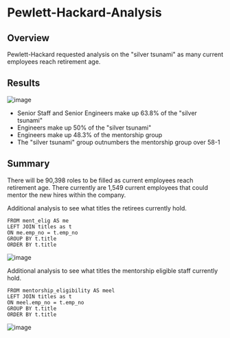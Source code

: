 # Pewlett-Hackard-Analysis

## Overview
Pewlett-Hackard requested analysis on the "silver tsunami" as many current employees reach retirement age.

## Results
![image](https://user-images.githubusercontent.com/90434010/140673686-9065100e-a601-4d39-995f-9435fc3656fd.png)

- Senior Staff and Senior Engineers make up 63.8% of the "silver tsunami"
- Engineers make up 50% of the "silver tsunami"
- Engineers make up 48.3% of the mentorship group
- The "silver tsunami" group outnumbers the mentorship group over 58-1 

## Summary
There will be 90,398 roles to be filled as current employees reach retirement age. There currently are 1,549 current employees that could mentor the new hires within the company.

Additional analysis to see what titles the retirees currently hold.

```SELECT COUNT(me.emp_no), t.title
FROM ment_elig AS me
LEFT JOIN titles as t
ON me.emp_no = t.emp_no
GROUP BY t.title
ORDER BY t.title
```

![image](https://user-images.githubusercontent.com/90434010/140671753-787d0bcf-1e5e-4350-b1c2-e28f58175fbd.png)

Additional analysis to see what titles the mentorship eligible staff currently hold.

```SELECT COUNT(meel.emp_no), t.title
FROM mentorship_eligibility AS meel
LEFT JOIN titles as t
ON meel.emp_no = t.emp_no
GROUP BY t.title
ORDER BY t.title
```

![image](https://user-images.githubusercontent.com/90434010/140672558-c4ecd1ba-a2d5-4590-a523-bc0805a7dc6b.png)
